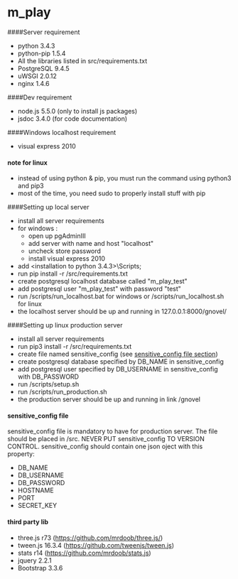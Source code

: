 # m_play

####Server requirement
- python 3.4.3
- python-pip 1.5.4
- All the libraries listed in src/requirements.txt
- PostgreSQL 9.4.5
- uWSGI 2.0.12
- nginx 1.4.6

####Dev requirement
- node.js 5.5.0 (only to install js packages)
- jsdoc 3.4.0  (for code documentation)

####Windows localhost requirement
- visual express 2010

#### note for linux
- instead of using python & pip, you must run the command using python3 and pip3
- most of the time, you need sudo to properly install stuff with pip

####Setting up local server
- install all server requirements
- for windows : 
  - open up pgAdminIII
  - add server with name and host "localhost"
  - uncheck store password
  - install visual express 2010
- add <installation to python 3.4.3>\Scripts;
- run pip install -r /src/requirements.txt
- create postgresql localhost database called "m_play_test"
- add postgresql user "m_play_test" with password "test"
- run /scripts/run_localhost.bat for windows or /scripts/run_localhost.sh for linux
- the localhost server should be up and running in 127.0.0.1:8000/gnovel/

####Setting up linux production server
- install all server requirements
- run pip3 install -r /src/requirements.txt
- create file named sensitive_config (see [sensitive_config file section](#sensitive_config))
- create postgresql database specified by DB_NAME in sensitive_config
- add postgresql user specified by DB_USERNAME in sensitive_config with DB_PASSWORD
- run /scripts/setup.sh
- run /scripts/run_production.sh
- the production server should be up and running in link <HOSTNAME>/gnovel

#### sensitive_config file <a name="sensitive_config">
sensitive_config file is mandatory to have for production server. The file
should be placed in /src. NEVER PUT sensitive_config TO VERSION CONTROL. 
sensitive_config should contain one json oject with this property:
  - DB_NAME
  - DB_USERNAME
  - DB_PASSWORD
  - HOSTNAME
  - PORT
  - SECRET_KEY

#### third party lib
- three.js r73 (https://github.com/mrdoob/three.js/)
- tween.js 16.3.4 (https://github.com/tweenjs/tween.js)
- stats r14 (https://github.com/mrdoob/stats.js)
- jquery 2.2.1
- Bootstrap 3.3.6
